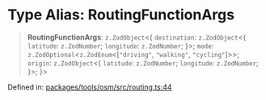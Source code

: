 # Type Alias: RoutingFunctionArgs

> **RoutingFunctionArgs**: `z.ZodObject`\<\{ `destination`: `z.ZodObject`\<\{ `latitude`: `z.ZodNumber`; `longitude`: `z.ZodNumber`; \}\>; `mode`: `z.ZodOptional`\<`z.ZodEnum`\<\[`"driving"`, `"walking"`, `"cycling"`\]\>\>; `origin`: `z.ZodObject`\<\{ `latitude`: `z.ZodNumber`; `longitude`: `z.ZodNumber`; \}\>; \}\>

Defined in: [packages/tools/osm/src/routing.ts:44](https://github.com/GeoDaCenter/openassistant/blob/0f7bf760e453a1735df9463dc799b04ee2f630fd/packages/tools/osm/src/routing.ts#L44)
